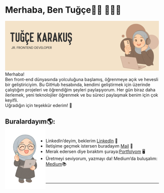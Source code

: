 <h1 id="hi-im-tugce-">Merhaba, Ben Tuğçe👋🏻 👩🏻‍💻</h1>
<img src="images/tugce-karakus-banner.png" alt="banner that says Tuğçe KArakuş -  jr. frontend developer">
Merhaba!<br>
Ben front-end dünyasında yolculuğuna başlamış, öğrenmeye açık ve hevesli bir geliştiriciyim. Bu GitHub hesabında, kendimi geliştirmek için üzerinde çalıştığım projeleri ve öğrendiğim şeyleri paylaşıyorum. Her gün biraz daha ilerlemek, yeni teknolojiler öğrenmek ve bu süreci paylaşmak benim için çok keyifli.<br>
Uğradığın için teşekkür ederim! 🌱

<h2 id="find-me">Buralardayım🌎: <br><img align="left" height="200" src="images/tugce-karakus-icon.png"></a></h2>
<ul>
  <br>
<li>LinkedIn’deyim, beklerim  <a href="https://www.linkedin.com/in/tugceekarakus/">LinkedIn</a> 💼</li>
<li>İletişime geçmek istersen buradayım   <a href="mailto:tugcekarakus0038@gmail.com">Mail</a> 📩</li>
<li> Merak edersen diye bıraktım şuraya:<a href="tugcekarakus.com">Portfolyom</a> 🖥️</li>
<li>Üretmeyi seviyorum, yazmayı da! Medium’da buluşalım: <a href="https://medium.com/@tugcekarakus">Medium</a>📚 </li><br><br>
</ul>
<hr>

